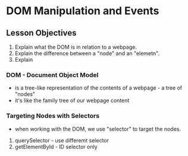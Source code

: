 # DOM Manipulation and Events

## Lesson Objectives

1. Explain what the DOM is in relation to a webpage.
2. Explain the difference between a "node" and an "elemetn".
3. Explain

### DOM - Document Object Model

- is a tree-like representation of the contents of a webpage - a tree of "nodes"
- it's like the family tree of our webpage content

### Targeting Nodes with Selectors

- when working with the DOM, we use "selector" to target the nodes.

1. querySelector - use differemt selector
2. getElementById - ID selector only
